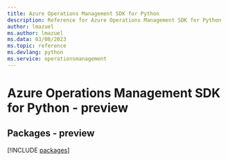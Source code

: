 ```yaml
---
title: Azure Operations Management SDK for Python
description: Reference for Azure Operations Management SDK for Python
author: lmazuel
ms.author: lmazuel
ms.data: 03/08/2023
ms.topic: reference
ms.devlang: python
ms.service: operationsmanagement
---
```

# Azure Operations Management SDK for Python - preview
## Packages - preview
[!INCLUDE [packages](operations-management-index.md)]